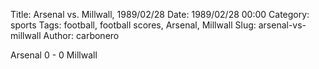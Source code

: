 Title: Arsenal vs. Millwall, 1989/02/28
Date: 1989/02/28 00:00
Category: sports
Tags: football, football scores, Arsenal, Millwall
Slug: arsenal-vs-millwall
Author: carbonero


Arsenal 0 - 0 Millwall
